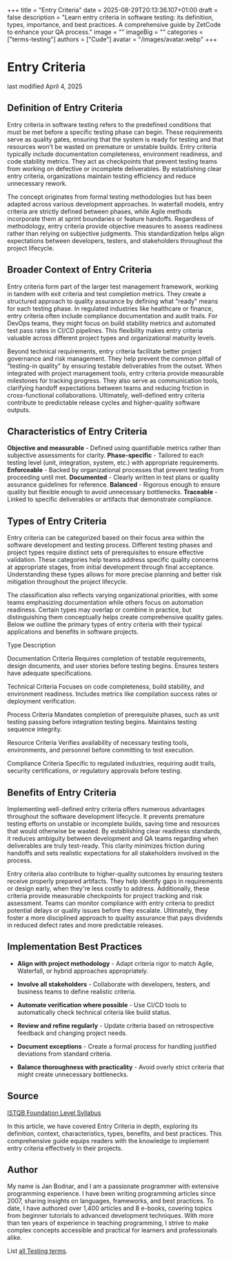 +++
title = "Entry Criteria"
date = 2025-08-29T20:13:36.107+01:00
draft = false
description = "Learn entry criteria in software testing: its definition, types, importance, and best practices. A comprehensive guide by ZetCode to enhance your QA process."
image = ""
imageBig = ""
categories = ["terms-testing"]
authors = ["Cude"]
avatar = "/images/avatar.webp"
+++

# Entry Criteria

last modified April 4, 2025

## Definition of Entry Criteria

Entry criteria in software testing refers to the predefined conditions that must
be met before a specific testing phase can begin. These requirements serve as
quality gates, ensuring that the system is ready for testing and that resources
won't be wasted on premature or unstable builds. Entry criteria typically
include documentation completeness, environment readiness, and code stability
metrics. They act as checkpoints that prevent testing teams from working on
defective or incomplete deliverables. By establishing clear entry criteria,
organizations maintain testing efficiency and reduce unnecessary rework.

The concept originates from formal testing methodologies but has been adapted
across various development approaches. In waterfall models, entry criteria are
strictly defined between phases, while Agile methods incorporate them at sprint
boundaries or feature handoffs. Regardless of methodology, entry criteria
provide objective measures to assess readiness rather than relying on subjective
judgments. This standardization helps align expectations between developers,
testers, and stakeholders throughout the project lifecycle.

## Broader Context of Entry Criteria

Entry criteria form part of the larger test management framework, working in
tandem with exit criteria and test completion metrics. They create a structured
approach to quality assurance by defining what "ready" means for each testing
phase. In regulated industries like healthcare or finance, entry criteria often
include compliance documentation and audit trails. For DevOps teams, they might
focus on build stability metrics and automated test pass rates in CI/CD
pipelines. This flexibility makes entry criteria valuable across different
project types and organizational maturity levels.

Beyond technical requirements, entry criteria facilitate better project
governance and risk management. They help prevent the common pitfall of
"testing-in quality" by ensuring testable deliverables from the outset. When
integrated with project management tools, entry criteria provide measurable
milestones for tracking progress. They also serve as communication tools,
clarifying handoff expectations between teams and reducing friction in
cross-functional collaborations. Ultimately, well-defined entry criteria
contribute to predictable release cycles and higher-quality software outputs.

## Characteristics of Entry Criteria

**Objective and measurable** - Defined using quantifiable
metrics rather than subjective assessments for clarity.
**Phase-specific** - Tailored to each testing level (unit,
integration, system, etc.) with appropriate requirements.
**Enforceable** - Backed by organizational processes that
prevent testing from proceeding until met.
**Documented** - Clearly written in test plans or quality
assurance guidelines for reference.
**Balanced** - Rigorous enough to ensure quality but flexible
enough to avoid unnecessary bottlenecks.
**Traceable** - Linked to specific deliverables or artifacts
that demonstrate compliance.

## Types of Entry Criteria

Entry criteria can be categorized based on their focus area within the software
development and testing process. Different testing phases and project types
require distinct sets of prerequisites to ensure effective validation. These
categories help teams address specific quality concerns at appropriate stages,
from initial development through final acceptance. Understanding these types
allows for more precise planning and better risk mitigation throughout the
project lifecycle.

The classification also reflects varying organizational priorities, with some
teams emphasizing documentation while others focus on automation readiness.
Certain types may overlap or combine in practice, but distinguishing them
conceptually helps create comprehensive quality gates. Below we outline the
primary types of entry criteria with their typical applications and benefits in
software projects.

Type
Description

Documentation Criteria
Requires completion of testable requirements, design documents, and user
stories before testing begins. Ensures testers have adequate specifications.

Technical Criteria
Focuses on code completeness, build stability, and environment readiness.
Includes metrics like compilation success rates or deployment verification.

Process Criteria
Mandates completion of prerequisite phases, such as unit testing passing
before integration testing begins. Maintains testing sequence integrity.

Resource Criteria
Verifies availability of necessary testing tools, environments, and personnel
before committing to test execution.

Compliance Criteria
Specific to regulated industries, requiring audit trails, security
certifications, or regulatory approvals before testing.

## Benefits of Entry Criteria

Implementing well-defined entry criteria offers numerous advantages throughout
the software development lifecycle. It prevents premature testing efforts on
unstable or incomplete builds, saving time and resources that would otherwise be
wasted. By establishing clear readiness standards, it reduces ambiguity between
development and QA teams regarding when deliverables are truly test-ready. This
clarity minimizes friction during handoffs and sets realistic expectations for
all stakeholders involved in the process.

Entry criteria also contribute to higher-quality outcomes by ensuring testers
receive properly prepared artifacts. They help identify gaps in requirements or
design early, when they're less costly to address. Additionally, these criteria
provide measurable checkpoints for project tracking and risk assessment. Teams
can monitor compliance with entry criteria to predict potential delays or
quality issues before they escalate. Ultimately, they foster a more disciplined
approach to quality assurance that pays dividends in reduced defect rates and
more predictable releases.

## Implementation Best Practices

- **Align with project methodology** - Adapt criteria rigor to match Agile, Waterfall, or hybrid approaches appropriately.

- **Involve all stakeholders** - Collaborate with developers, testers, and business teams to define realistic criteria.

- **Automate verification where possible** - Use CI/CD tools to automatically check technical criteria like build status.

- **Review and refine regularly** - Update criteria based on retrospective feedback and changing project needs.

- **Document exceptions** - Create a formal process for handling justified deviations from standard criteria.

- **Balance thoroughness with practicality** - Avoid overly strict criteria that might create unnecessary bottlenecks.

## Source

[ISTQB Foundation Level Syllabus](https://www.istqb.org/)

In this article, we have covered Entry Criteria in depth, exploring its
definition, context, characteristics, types, benefits, and best practices. This
comprehensive guide equips readers with the knowledge to implement entry
criteria effectively in their projects.

## Author

My name is Jan Bodnar, and I am a passionate programmer with extensive
programming experience. I have been writing programming articles since 2007,
sharing insights on languages, frameworks, and best practices. To date, I have
authored over 1,400 articles and 8 e-books, covering topics from beginner
tutorials to advanced development techniques. With more than ten years of
experience in teaching programming, I strive to make complex concepts accessible
and practical for learners and professionals alike.

List [all Testing terms](/all/#terms-test).